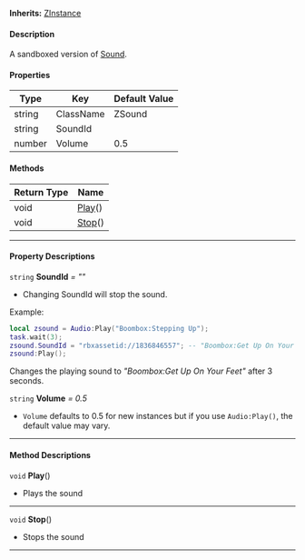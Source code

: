 **Inherits:** [ZInstance](ZInstance)
#### Description
A sandboxed version of [Sound](https://create.roblox.com/docs/reference/engine/classes/Sound).

#### Properties

| Type | Key | Default Value |  
| --- | --- | --- |  
| string | ClassName | ZSound |  
| string | SoundId |  |
| number | Volume | 0.5 |

#### Methods

| Return Type | Name |
| --- | --- |
| void | [Play](#play)() |
| void | [Stop](#stop)() |

---
#### Property Descriptions

`string` **SoundId** *= ""*
- Changing SoundId will stop the sound.

Example:
```lua
local zsound = Audio:Play("Boombox:Stepping Up");
task.wait(3);
zsound.SoundId = "rbxassetid://1836846557"; -- "Boombox:Get Up On Your Feet"
zsound:Play();
```

Changes the playing sound to *"Boombox:Get Up On Your Feet"* after 3 seconds.

`string` **Volume** *= 0.5*
- `Volume` defaults to 0.5 for new instances but if you use `Audio:Play()`, the default value may vary.

---
#### Method Descriptions
<a name="play"></a>
`void` **Play**()
- Plays the sound

---
<a name="stop"></a>
`void` **Stop**()
- Stops the sound

---

